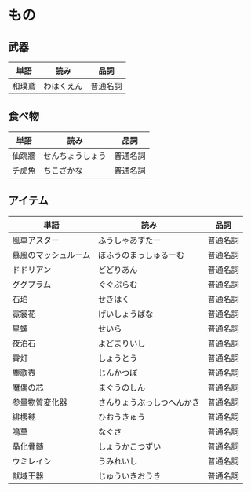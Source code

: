 # もの

## 武器

|単語|読み|品詞|
|---|---|---|
|和璞鳶|わはくえん|普通名詞|

## 食べ物

|単語|読み|品詞|
|---|---|---|
|仙跳牆|せんちょうしょう|普通名詞|
|チ虎魚|ちこざかな|普通名詞|

## アイテム

|単語|読み|品詞|
|---|---|---|
|風車アスター|ふうしゃあすたー|普通名詞|
|慕風のマッシュルーム|ぼふうのまっしゅるーむ|普通名詞|
|ドドリアン|どどりあん|普通名詞|
|ググプラム|ぐぐぷらむ|普通名詞|
|石珀|せきはく|普通名詞|
|霓裳花|げいしょうばな|普通名詞|
|星螺|せいら|普通名詞|
|夜泊石|よどまりいし|普通名詞|
|霄灯|しょうとう|普通名詞|
|塵歌壺|じんかつぼ|普通名詞|
|魔偶の芯|まぐうのしん|普通名詞|
|参量物質変化器|さんりょうぶっしつへんかき|普通名詞|
|緋櫻毬|ひおうきゅう|普通名詞|
|鳴草|なぐさ|普通名詞|
|晶化骨髄|しょうかこつずい|普通名詞|
|ウミレイシ|うみれいし|普通名詞|
|獣域王器|じゅういきおうき|普通名詞|